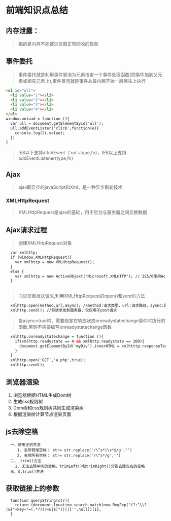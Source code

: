 # 前端知识点总结
## 内存泄露：
> 指的是内存不能被浏览器正常回收的现象
## 事件委托
> 事件委托就是利用事件冒泡为元素指定一个事件处理函数(把事件加到父元素或祖先元素上),事件冒泡就是事件从最内层开始一层层往上执行
```html
<ul id="ull">
  <li value="1"></li>
  <li value="2"></li>
  <li value="3"></li>
  <li value="4"></li>
</ul>
window.onload = function (){
  var ull = document.getElementById('ull');
  ull.addEventLister('click',function(e){
    console.log(li.value);
  }) 
}
```
>IE8以下支持attchEvent（'on'+type,fn），IE8以上支持addEventListener(type,fn) 
## Ajax
> ajax即异步的javaScript和Xml，是一种异步刷新技术
### XMLHttpRequest
> XMLHttpRequest是ajax的基础，用于后台与服务器之间交换数据
## Ajax请求过程
> 创建XMLHttpRequest对象
```html
  var xmlhttp;
  if (window.XMLHttpRequest){
    var xmlhttp = new XMLHttpRequest();
  }
  else {
    var xmlhttp = new ActiveObjext("Microsoft.XMLHTTP"); // IE5/6使用ActiveObject对象
  }
  
```
> 向浏览器发送请求,利用XMLHttpRequest的open()和send()方法
```html
  xmlhttp.open(method,url,async); //method:请求类型，url:请求路径，aysnc:是否支持异步
  xmlhttp.send(); //将请求发到服务器，仅仅用于post请求
```
> 当async=true时，需要规定在响应状态onreadystatechange事件时执行的函数,否则不需要编写onreadystatechange函数
```html
  xmlhttp.onreadystatechange = function (){
    if(xmlhttp.readystate == 4 && xmlhttp.readystate == 200){
      document.getElementById('myDiv').innerHTML = xmlhtttp.responseText;
    }
  }
  xmlhttp.open('GET','a.php',true);
  xmlhttp.send();
```
## 浏览器渲染
1. 浏览器根据HTML生成Dom树
2. 生成css规则树
3. Dom树和css规则树共同生成渲染树
4. 根据渲染树计算节点渲染页面

## js去除空格
```
  一、使用正则方法
     1. 去除首尾空格： str= str.replace('/\^s*|\s*$/g','')
     2. 去除所有空格： str= str.replace('/\^s*/g','')
  二、.trim()方法
    1. 无法去除中间的空格，trimLeft()和trimRight()分别去除左右的空格
  三、$.trim()方法
```
## 获取链接上的参数
```
  function queryString(str){
    return (document.location.search.match(new RegExp("(?:^\\?|&)"+key+"=(.*?)(?=&|$)"))||['',null])[1];
  }
```

